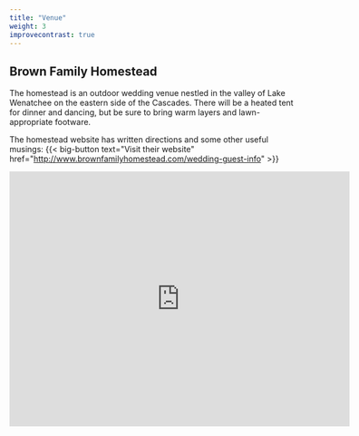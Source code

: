 ```yaml
---
title: "Venue"
weight: 3
improvecontrast: true
---
```


## Brown Family Homestead

The homestead is an outdoor wedding venue nestled in the valley of Lake Wenatchee on the eastern side of the Cascades. There will be a heated tent for dinner and dancing, but be sure to bring warm layers and lawn-appropriate footware. 

The homestead website has written directions and some other useful musings:
{{< big-button text="Visit their website" href="http://www.brownfamilyhomestead.com/wedding-guest-info" >}}

<div class="google-maps"><iframe width="600" height="450" frameborder="0" style="border:0"
src="https://www.google.com/maps/embed/v1/place?q=place_id:ChIJn6mcN6QDm1QRe5bJGlXLh1M&key=AIzaSyAZlXC_nSEg9aeG3_Wr0oXDHNoiDZvHK_s" allowfullscreen></iframe></div>

